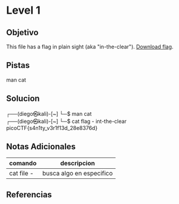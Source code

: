 # Level 1
## Objetivo
This file has a flag in plain sight (aka "in-the-clear"). [Download flag](https://mercury.picoctf.net/static/fb851c1858cc762bd4eed569013d7f00/flag).
## Pistas
man cat
## Solucion
┌──(diego㉿kali)-[~]
└─$ man cat    
┌──(diego㉿kali)-[~]
└─$ cat flag - int-the-clear
picoCTF{s4n1ty_v3r1f13d_28e8376d}


## Notas Adicionales
|comando|descripcion|
|-------|-----------|
|cat file - |busca algo en especifico|
## Referencias